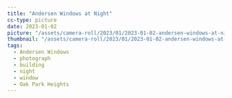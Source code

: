 ```yaml
---
title: "Andersen Windows at Night"
cc-type: picture
date: 2023-01-02
picture: "/assets/camera-roll/2023/01/2023-01-02-andersen-windows-at-night/20230102_041422888_iOS.jpg"
thumbnail: "/assets/camera-roll/2023/01/2023-01-02-andersen-windows-at-night/20230102_041422888_iOS-thumbnail.jpg"
tags:
  - Andersen Windows
  - photograph
  - building
  - night
  - window
  - Oak Park Heights
---
```

